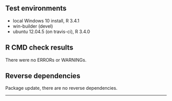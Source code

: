 ## Test environments
* local Windows 10 install, R 3.4.1
* win-builder (devel)
* ubuntu 12.04.5 (on travis-ci), R 3.4.0

## R CMD check results
There were no ERRORs or WARNINGs.


## Reverse dependencies

Package update, there are no reverse dependencies.

---

